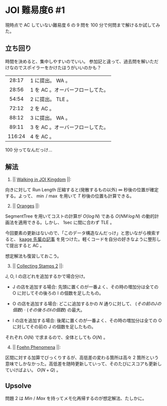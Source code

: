 # JOI 難易度6 #1
現時点で AC していない難易度 6 の 9 問を 100 分で何問まで解けるか試してみた。

## 立ち回り
時間を決めると、集中しやすいのでいい。
参加記と違って、過去問を解いただけなのでスポイラーをかけたほうがいいのかも？

|   |   |
|:-:|:-|
|  28:17   |  1 に提出。 WA 。  |
|  28:56   |  1 を AC 。オーバーフローしてた。  |
|  54:54   |  2 に提出。 TLE 。  |
|  72:12   |  2 を AC 。  |
|  88:12   |  3 に提出。 WA 。  |
|  89:11   |  3 を AC 。オーバーフローしてた。  |
|  116:24  |  4 を AC 。  |

100 分ってなんだっけ...

## 解法
1. || [Walking in JOI Kingdom](https://atcoder.jp/contests/joi2016yo/tasks/joi2016yo_d) ||:

向きに対して Run Length 圧縮すると(発散するもの以外) $\infty$ 秒後の位置が確定する。よって、 $\min$ / $\max$ を用いて $T$ 秒後の位置も計算できる。

2. || [Oranges](https://atcoder.jp/contests/joi2016ho/tasks/joi2016ho_a) ||:

SegmentTree を用いてコストの計算が $O(log \, N)$ である $O(N M \, log \, N)$ の動的計画法を適用できる。しかし、 1sec に間に合わず TLE 。

今回要素の更新はないので、「このデータ構造なんだっけ」と思いながら検索すると、 [kaage 先輩の記事](https://qiita.com/ageprocpp/items/e698e11185762a50e412) を見つけた。軽くコードを自分の好きなように整形して提出すると AC 。

想定解法も復習しておこう。

3. || [Collecting Stamps 2](https://atcoder.jp/contests/joi2016ho/tasks/joi2016ho_b) ||:

J, O, I の店どれを追加するかで場合分け。

- J の店を追加する場合: 先頭に置くのが一番よく、その時の増加分は全ての O に対してその後ろの I の個数を足したもの。

- O の店を追加する場合: どこに追加するかの $N$ 通りに対して、 $(その前の J の個数)$ $\cdot$ $(その後ろの I の個数)$ の最大。

- I の店を追加する場合: 後尾に置くのが一番よく、その時の増加分は全ての O に対してその前の J の個数を足したもの。

それぞれ $O(N)$ で求まるので、全体としても $O(N)$ 。

4. || [Foehn Phenomena](https://atcoder.jp/contests/joi2017ho/tasks/joi2017ho_a) ||:

区間に対する加算でびっくりするが、高低差の変わる箇所は高々 $2$ 箇所という意味でしかなかった。高低差を随時更新していって、そのたびにスコアも更新していけばよい。 $O(N+Q)$ 。

## Upsolve

問題 2 は $Min$ / $Max$ を持ってメモ化再帰するのが想定解法、たしかに。